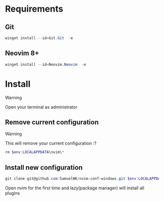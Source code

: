 
# Requirements
## Git
```powershell
winget install --id=Git.Git  -e
```
## Neovim 8+
```powershell
winget install --id=Neovim.Neovim  -e
```

# Install
> [!WARNING]  
> Open your terminal as administrator

## Remove current configuration
> [!WARNING]  
> This will remove your current configuration :?

```powershell
rm $env:LOCALAPPDATA\nvim\*
```
## Install new configuration
```powershell
git clone git@github.com:SamuelWK/nvim-conf-windows.git $env:LOCALAPPDATA\nvim
```

Open nvim for the first time and lazy(package manager) will install all plugins



